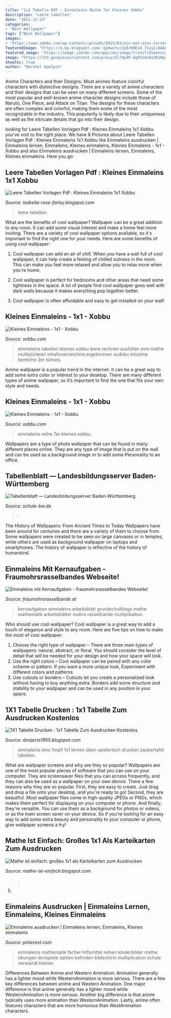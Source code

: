 ```yaml
---
title: "1x1 Tabelle Pdf : Einmaleins Reihe 7er Kleines Xobbu"
description: "Leere tabellen"
date: "2021-12-23"
categories:
- "Best Wallpaper"
tags: ["Best Wallpaper"]
images:
- "https://www.xobbu.com/wp-content/uploads/2015/03/ein-mal-eins-lernen.jpg"
featuredImage: "https://4.bp.blogspot.com/-q2mwxtxzJp8/WOEx4_71vyI/AAAAAAAAA2g/VKTGpBUBaJYBUkF4X61Dmvkhxsi9GdhqQCLcB/w1200-h630-p-k-no-nu/gross1x1.jpg"
featured_image: "https://image.jimcdn.com/app/cms/image/transf/dimension=340x1024:format=png/path/s355cfc5fe288124b/image/ied350d89c065af6f/version/1544127566/image.png"
image: "https://lh3.googleusercontent.com/proxy/El74p4P-dg9SSmnOa3D1NqrjVlrM_q6uy60GKvwmUo3JKQZE5aZ8e5ZjuJJDamMDqx_3WC33zNEoosHjGuW3sOgTEau9SAAiHqhKzG6O6SenIcj1ABlRFu1MD4sa2_VArYWaAyUbQnvMVk18YQH4FP12mz2SrRx4_Q=w1200-h630-p-k-no-nu"
ShowToc: true
author: "Hershel Koelpin"
---
```



Anime Characters and their Designs: Most animes feature colorful characters with distinctive designs.
There are a variety of anime characters and their designs that can be seen on many different screens. Some of the most popular and well-known anime character designs include those of Naruto, One Piece, and Attack on Titan. The designs for these characters are often complex and colorful, making them some of the most recognizable in the industry. This popularity is likely due to their uniqueness as well as the intricate details that go into their design.

	

		
looking for Leere Tabellen Vorlagen Pdf : Kleines Einmaleins 1x1 Xobbu you've visit to the right place. We have 8 Pictures about Leere Tabellen Vorlagen Pdf : Kleines Einmaleins 1x1 Xobbu like Einmaleins ausdrucken | Einmaleins lernen, Einmaleins, Kleines einmaleins, Kleines Einmaleins - 1x1 - Xobbu and also Einmaleins ausdrucken | Einmaleins lernen, Einmaleins, Kleines einmaleins. Here you go:
		
    
## Leere Tabellen Vorlagen Pdf : Kleines Einmaleins 1x1 Xobbu

<img loading=lazy src="https://lh3.googleusercontent.com/proxy/El74p4P-dg9SSmnOa3D1NqrjVlrM_q6uy60GKvwmUo3JKQZE5aZ8e5ZjuJJDamMDqx_3WC33zNEoosHjGuW3sOgTEau9SAAiHqhKzG6O6SenIcj1ABlRFu1MD4sa2_VArYWaAyUbQnvMVk18YQH4FP12mz2SrRx4_Q=w1200-h630-p-k-no-nu" onerror="this.onerror=null;this.src='https://tse1.mm.bing.net/th?id=OIP.t6LHrKJlAsfivyzXCHx5wwAAAA&amp;pid=15.1';" alt="Leere Tabellen Vorlagen Pdf : Kleines Einmaleins 1x1 Xobbu">

_Source: isabella-rose-farley.blogspot.com_

>leere tabellen. 

	

What are the benefits of cool wallpaper?
Wallpaper can be a great addition to any room. It can add some visual interest and make a home feel more inviting. There are a variety of cool wallpaper options available, so it's important to find the right one for your needs. Here are some benefits of using cool wallpaper: 
1. Cool wallpaper can add an air of chill. When you have a wall full of cool wallpaper, it can help create a feeling of chilled outness in the room. This can make you feel more relaxed and allow you to relax more when you're home. 

2. Cool wallpaper is perfect for bedrooms and other areas that need some lightness in the space. A lot of people find cool wallpaper goes well with dark walls because it makes everything pop together better. 

3. Cool wallpaper is often affordable and easy to get installed on your wall!

    
## Kleines Einmaleins - 1x1 - Xobbu

<img loading=lazy src="https://www.xobbu.com/wp-content/uploads/2015/03/ein-mal-eins-lernen.jpg" onerror="this.onerror=null;this.src='https://tse4.mm.bing.net/th?id=OIP.2xsd_JthXA_Qj7ZL6CFjNwHaHQ&amp;pid=15.1';" alt="Kleines Einmaleins - 1x1 - Xobbu">

_Source: xobbu.com_

>einmaleins tabellen kleines xobbu leere rechnen ausfüllen eins mathe multiplizieren inhaltsverzeichnis ergebnissen sudoku einzelne bereiche 2er türkies. 

	

Anime wallpaper is a popular trend in the internet. It can be a great way to add some extra color or interest to your desktop. There are many different types of anime wallpaper, so it’s important to find the one that fits your own style and needs.

    
## Kleines Einmaleins - 1x1 - Xobbu

<img loading=lazy src="http://www.xobbu.com/wp-content/uploads/2015/03/einmaleins-7er-reihe.jpg" onerror="this.onerror=null;this.src='https://tse2.mm.bing.net/th?id=OIP.9LebH92saWjW0Q_verUILQAAAA&amp;pid=15.1';" alt="Kleines Einmaleins - 1x1 - Xobbu">

_Source: xobbu.com_

>einmaleins reihe 7er kleines xobbu. 

	



Wallpapers are a type of photo wallpaper that can be found in many different places online. They are any type of image that is put on the wall and can be used as a background image or to add some Personality to an office.

    
## Tabellenblatt — Landesbildungsserver Baden-Württemberg

<img loading=lazy src="https://www.schule-bw.de/faecher-und-schularten/schularten/grundschule/faecher/mathematik/zahlenraum/zraum/tabelle7.png" onerror="this.onerror=null;this.src='https://tse3.mm.bing.net/th?id=OIP.3XuAn5wdMTtq0BFqsi_I9QHaKz&amp;pid=15.1';" alt="Tabellenblatt — Landesbildungsserver Baden-Württemberg">

_Source: schule-bw.de_

>. 

	

The History of Wallpapers: From Ancient Times to Today
Wallpapers have been around for centuries and there are a variety of them to choose from. Some wallpapers were created to be seen on large canvases or in temples, while others are used as background wallpaper on laptops and smartphones. The history of wallpaper is reflective of the history of humankind.

    
## Einmaleins Mit Kernaufgaben - Fraumohrsrasselbandes Webseite!

<img loading=lazy src="https://image.jimcdn.com/app/cms/image/transf/dimension=340x1024:format=png/path/s355cfc5fe288124b/image/ied350d89c065af6f/version/1544127566/image.png" onerror="this.onerror=null;this.src='https://tse4.mm.bing.net/th?id=OIP.5HIum3lz1EfU-XtxU6kyhgAAAA&amp;pid=15.1';" alt="Einmaleins mit Kernaufgaben - fraumohrsrasselbandes Webseite!">

_Source: fraumohrsrasselbande.at_

>kernaufgaben einmaleins arbeitsblatt grundschulblogs mathe mathematik arbeitsblätter mohrs rasselbande multiplikation. 

	

Who should use cool wallpaper?
Cool wallpaper is a great way to add a touch of elegance and style to any room. Here are five tips on how to make the most of cool wallpaper: 
1) Choose the right type of wallpaper – There are three main types of wallpapers: natural, abstract, or floral. You should consider the level of detail that will be needed for your design and how your space will look. 
2) Use the right colors – Cool wallpaper can be paired with any color scheme or pattern. If you want a more unique look, Experiment with different colors and patterns. 
3) Use cutouts or borders – Cutouts let you create a personalized look without having to buy anything extra. Borders add some structure and stability to your wallpaper and can be used in any position in your space.

    
## 1X1 Tabelle Drucken : 1x1 Tabelle Zum Ausdrucken Kostenlos

<img loading=lazy src="https://lh3.googleusercontent.com/proxy/fZX7NmAbH7ZSt5eArcetGvapLSCtBfxcnU0n18FhATLCzYNA_QneeU0AkH0Yh1erTuq7K1Y31pa2ND0uKnmMnCT17RDL7icDwr-SjAc8ClyNgI_f=w1200-h630-p-k-no-nu" onerror="this.onerror=null;this.src='https://tse1.mm.bing.net/th?id=OIP.J5fT3C5OI5rbPpRvZorEOwHaD4&amp;pid=15.1';" alt="1X1 Tabelle Drucken : 1x1 Tabelle Zum Ausdrucken Kostenlos">

_Source: donjects1955.blogspot.com_

>einmaleins eins 1mal1 1x1 lernen üben spielerisch drucken zaubertafel tabellen. 

	

What are wallpaper screens and why are they so popular?
Wallpapers are one of the most popular pieces of software that you can use on your computer. They are screensaver files that you can access frequently, and they can also be used as a wallpaper on your own device. There a few reasons why they are so popular. First, they are easy to create. Just drag and drop a file onto your desktop, and you're ready to go! Second, they are beautiful. Most wallpaper files come in high-quality JPEGs or PNGs, which makes them perfect for displaying on your computer or phone. And finally, they're versatile. You can use them as a background for photos or videos, or as the main screen saver on your device. So if you're looking for an easy way to add some extra beauty and personality to your computer or phone, give wallpaper screens a try!

    
## Mathe Ist Einfach: Großes 1x1 Als Karteikarten Zum Ausdrucken

<img loading=lazy src="https://4.bp.blogspot.com/-q2mwxtxzJp8/WOEx4_71vyI/AAAAAAAAA2g/VKTGpBUBaJYBUkF4X61Dmvkhxsi9GdhqQCLcB/w1200-h630-p-k-no-nu/gross1x1.jpg" onerror="this.onerror=null;this.src='https://tse2.mm.bing.net/th?id=OIP.e0XLgIP7RujWbrZfxkCuYwHaD4&amp;pid=15.1';" alt="Mathe ist einfach: großes 1x1 als Karteikarten zum Ausdrucken">

_Source: mathe-ist-einfach.blogspot.com_

>. 

	

5.

    
## Einmaleins Ausdrucken | Einmaleins Lernen, Einmaleins, Kleines Einmaleins

<img loading=lazy src="https://i.pinimg.com/originals/d1/15/24/d115249dc47e100a5558526445fcb6d0.jpg" onerror="this.onerror=null;this.src='https://tse4.mm.bing.net/th?id=OIP.mvuQIfqrJnELsYixcpG0UgHaLH&amp;pid=15.1';" alt="Einmaleins ausdrucken | Einmaleins lernen, Einmaleins, Kleines einmaleins">

_Source: pinterest.com_

>einmaleins mathematik fächer hilfsmittel reihen kinderbilder mathe übungen lernspiele zahlen befinden bildschirm multiplication schule verwandt kleiner. 

	

Differences Between Anime and Western Animation: Animation generally has a lighter mood while WesternAnimation is more serious.
There are a few key differences between anime and Western Animation. One major difference is that anime generally has a lighter mood while WesternAnimation is more serious. Another big difference is that anime typically uses more animation than WesternAnimation. Lastly, anime often features characters that are more humorous than WestAnimation characters.


